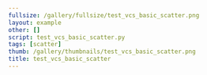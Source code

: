 ```yaml
---
fullsize: /gallery/fullsize/test_vcs_basic_scatter.png
layout: example
other: []
script: test_vcs_basic_scatter.py
tags: [scatter]
thumb: /gallery/thumbnails/test_vcs_basic_scatter.png
title: test_vcs_basic_scatter
---
```


